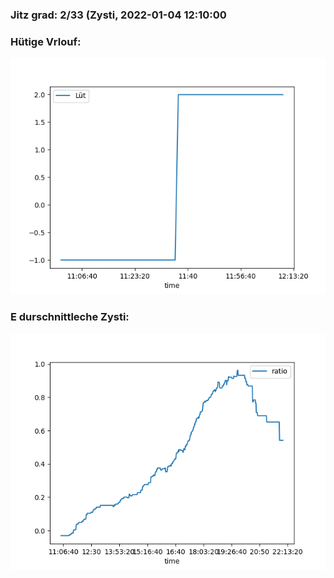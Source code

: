 ### Jitz grad: 2/33 (Zysti, 2022-01-04 12:10:00

### Hütige Vrlouf:
![Graph](Today.png)

### E durschnittleche Zysti:
![Graph](Zysti.png)